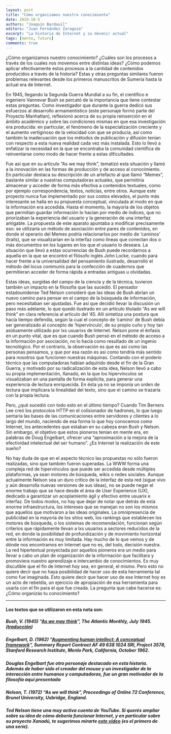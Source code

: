 ```yaml
---
layout: post
title: "Cómo organizamos nuestro conocimiento"
date: 2019-10-5
authors: "Joaquín Bardauil"
editors: "Juan Fernández Zaragoza"
excerpt: "La historia de Internet y su devenir actual"
tags: [mente, futuro]
comments: true
---
```

¿Cómo organizamos nuestro conocimiento? ¿Cuáles son los procesos a través de los cuales nos movemos entre distintas ideas? ¿Cómo podemos aplicar efectivamente estos procesos a la cantidad de contenidos producidos a través de la historia? Estas y otras preguntas similares fueron problemas relevantes desde los primeros manuscritos de Sumeria hasta la actual era de Internet.

En 1945, llegando la Segunda Guerra Mundial a su fin, el científico e ingeniero Vannevar Bush se percató de la importancia que tiene contestar estas preguntas. Como investigador que durante la guerra dedicó sus esfuerzos al desarrollo armamentístico (este personaje formó parte del Proyecto Manhattan), reflexionó acerca de su propia reinserción en el ámbito académico y sobre las condiciones mismas en que esa investigación era producida: en particular, el fenómeno de la especialización creciente y el aumento vertiginoso de la velocidad con que se producía, así como también la inadecuación que los métodos de publicación y difusión tenían con respecto a esta nueva realidad cada vez más instalada. Esto lo llevó a enfatizar la necesidad en la que se encontraba la comunidad científica de reinventarse como modo de hacer frente a estas dificultades.

Fue así que en su artículo “As we may think”, tematizó esta situación y llamó a la innovación en las formas de producción y de acceso al conocimiento. En particular destaca su descripción de un artefacto al que llamó “Memex”, bastante similar a nuestras computadoras actuales, que permitiría almacenar y acceder de forma más efectiva a contenidos textuales, como por ejemplo correspondencia, textos, noticias, entre otros. Aunque este proyecto nunca fue implementado por sus costos elevados, el punto más interesante se halla en su propuesta conceptual, vinculada al modo en que la información era accedida. Hasta el momento, la mayoría de los objetos que permitían guardar información lo hacían por medio de índices, que no priorizaban la experiencia del usuario y la generación de una interfaz amigable. La propuesta de este aparato apuntaba a modificar precisamente eso: se utilizaría un método de asociación entre pares de contenidos, en donde el operario del Memex podría relacionarlos por medio de ‘caminos’ (trails), que se visualizarían en la interfaz como líneas que conectan dos o más documentos en los lugares en los que el usuario lo deseara. La situación que llevó a estas ocurrencias de Bush puede recordarnos a aquella en la que se encontró el filósofo inglés John Locke, cuando para hacer frente a la universalidad del pensamiento ilustrado, desarrolló el método del locus communis para la confección de cuadernos que permitieran acceder de forma rápida a entradas antiguas u olvidadas.

Estas ideas, surgidas del campo de la ciencia y de la técnica, tuvieron también un impacto en la filosofía que las sucedió. El pensador estadounidense Ted Nelson consideró que las ideas de Bush abrían un nuevo camino para pensar en el campo de la búsqueda de información, pero necesitaban ser ajustadas. Fue así que decidió llevar la discusión un paso más adelante, lo que quedó ilustrado en un artículo titulado “As we will think” en clara referencia al artículo del ’45. Allí sintetiza una postura que hacía tiempo defendía, según la cual el concepto de ‘camino’ de Bush debía ser generalizado al concepto de ‘hipervínculo’, de su propio cuño y hoy tan asiduamente utilizado por lxs usuarixs de Internet. Nelson pone el énfasis en un punto vital, que es que cuando Bush pensó en el método de acceso a la información por asociación, no lo hacía como resultado de un ingenio tecnológico. Por el contrario, la observación es que es así como las personas pensamos, y que por esa razón es así como tendría más sentido para nosotros que funcionen nuestras máquinas. Contando con el poderío técnico que las computadoras habían adquirido desde el fin de la Gran Guerra, y motivado por su radicalización de esta idea, Nelson llevó a cabo su propia implementación, Xanadú, en la que los hipervínculos se visualizaban en una pantalla de forma explícita, para generar una experiencia de lectura enriquecida. En ésta ya no se imponía un orden de lectura que implicara la linealidad del texto, sino que el camino se trazaría con la propia lectura.

Pero, ¿qué sucedió con todo esto en el último tiempo? Cuando Tim Berners Lee creó los protocolos HTTP en el colisionador de hadrones, lo que luego sentaría las bases de las comunicaciones entre servidores y clientes a lo largo del mundo, naciendo de esa forma lo que hoy conocemos como Internet, los antecedentes que estaban en su cabeza eran Bush y Nelson. Sin embargo, el objetivo que estos pioneros tenían en mente era, en palabras de Doug Engelbart, ofrecer una “aproximación a la mejora de la efectividad intelectual del ser humano”. ¿Es Internet la realización de este sueño?

No hay duda de que en el aspecto técnico las propuestas no sólo fueron realizadas, sino que también fueron superadas. La WWW forma una compleja red de hipervínculos que puede ser accedida desde múltiples plataformas, ya sean motores de búsqueda, wikis o redes sociales. Aunque actualmente Nelson sea un duro crítico de la interfaz de esta red (sigue vivo y aún desarrolla nuevas versiones de sus ideas), no se puede negar el enorme trabajo que se hace desde el área de User Experience (UX), dedicado a garantizar un acoplamiento ágil y efectivo entre usuarix e interfaz. De todos modos, no hay que dejar de notar que detrás de esta enorme infraestructura, los intereses que se manejan no son los mismos que aquellos que motivaron a las ideas originales. La omnipresencia de publicidad en la mayoría de los sitios web, los rankings que establecen los motores de búsqueda, o los sistemas de recomendación, funcionan según criterios que rápidamente llevan a lxs usuarixs a sectores reducidos de la red, en donde la posibilidad de profundización y de movimiento horizontal entre la información es muy limitada. Hay mucho de lo que vemos y de dónde nos encontramos en Internet que no es, del todo, decisión nuestra. La red hipertextual proyectada por aquellos pioneros era un medio para llevar a cabo un plan de organización de la información que facilitara y promoviera nuestro aprendizaje e intercambio de conocimientos. Es muy discutible que el fin de Internet hoy sea, en general, el mismo. Pero esto no quiere decir que no haya posibilidad de hacer uso de esta herramienta tal como fue imaginada. Esto quiere decir que hacer uso de ese Internet hoy es un acto de rebeldía, un ejercicio de apropiación de esa herramienta para usarla con el fin para el que fue creada. La pregunta que cabe hacerse es: ¿Cómo organizás tu conocimiento?

---
#### Los textos que se utilizaron en esta nota son:

##### Bush, V. (1945) “[As we may think](http://web.mit.edu/STS.035/www/PDFs/think.pdf)”,  The Atlantic Monthly, July 1945. ([traducción](http://iibi.unam.mx/voutssasmt/documentos/Vannevar_Bush_Como%20podriamos%20_Pensar_JV.pdf))

##### Engelbart, D. (1962) “[Augmenting human intellect: A conceptual framework](http://dougengelbart.org/content/view/138)”, Summary Report Contract AF 49 638 1024 SRI, Project 3578, Stanford Research Institute, Menlo Park, California, October 1962.

##### Douglas Engelbart fue otro personaje destacado en esta historia. Además de haber sido el creador del mouse y un investigador de la interacción entre humanos y computadoras, fue un gran motivador de la filosofía aquí presentada

##### Nelson, T. (1972) “As we will think”, Proceedings of Online 72 Conference, Brunel University, Uxbridge, England.

##### Ted Nelson tiene una muy activa cuenta de YouTube. Si querés ampliar sobre su idea de cómo debería funcionar Internet, y en particular sobre su proyecto Xanadú, te sugerimos mirarte [este video](https://www.youtube.com/watch?v=hMKy52Intac)  (es el primero de una serie).
